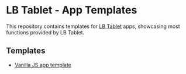 # LB Tablet - App Templates

This repository contains templates for [LB Tablet](https://store.lbscripts.com/) apps, showcasing most functions provided by LB Tablet.

## Templates

-   [Vanilla JS app template](./lb-tablet-vanillajs)
